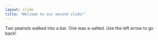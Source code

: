 ```yaml
---
layout: slide
title: "Welcome to our second slide!"
---
```

Two peanuts walked into a bar. One was a-salted.
Use the left arrow to go back!

